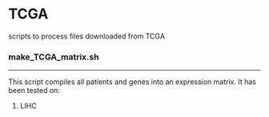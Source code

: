 # TCGA
scripts to process files downloaded from TCGA

### make_TCGA_matrix.sh 
-------
This script compiles all patients and genes into an expression matrix. It has been tested on:

1) LIHC
